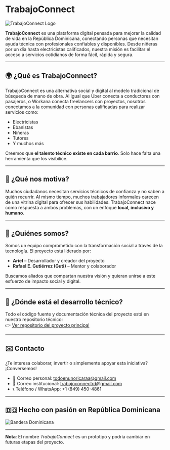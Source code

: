 # TrabajoConnect

![TrabajoConnect Logo](https://github.com/TrabajoConnect/TrabajoConnect/blob/main/assets/logo.png)

**TrabajoConnect** es una plataforma digital pensada para mejorar la calidad de vida en la República Dominicana, conectando personas que necesitan ayuda técnica con profesionales confiables y disponibles. Desde niñeras por un día hasta electricistas calificados, nuestra misión es facilitar el acceso a servicios cotidianos de forma fácil, rápida y segura.

---

## 🌍 ¿Qué es TrabajoConnect?

TrabajoConnect es una alternativa social y digital al modelo tradicional de búsqueda de mano de obra. Al igual que Uber conecta a conductores con pasajeros, o Workana conecta freelancers con proyectos, nosotros conectamos a la comunidad con personas calificadas para realizar servicios como:

- Electricistas
- Ebanistas
- Niñeras
- Tutores
- Y muchos más

Creemos que **el talento técnico existe en cada barrio**. Solo hace falta una herramienta que los visibilice.  

---

## 📌 ¿Qué nos motiva?

Muchos ciudadanos necesitan servicios técnicos de confianza y no saben a quién recurrir. Al mismo tiempo, muchos trabajadores informales carecen de una vitrina digital para ofrecer sus habilidades. TrabajoConnect nace como respuesta a ambos problemas, con un enfoque **local, inclusivo y humano**.

---

## 👥 ¿Quiénes somos?

Somos un equipo comprometido con la transformación social a través de la tecnología. El proyecto está liderado por:

- **Ariel** – Desarrollador y creador del proyecto
- **Rafael E. Gutiérrez (Guti)** – Mentor y colaborador

Buscamos aliados que compartan nuestra visión y quieran unirse a este esfuerzo de impacto social y digital.

---

## 🚧 ¿Dónde está el desarrollo técnico?

Todo el código fuente y documentación técnica del proyecto está en nuestro repositorio técnico:  
👉 [Ver repositorio del proyecto principal](https://github.com/TrabajoConnect/Proyect)

---

## ✉️ Contacto

¿Te interesa colaborar, invertir o simplemente apoyar esta iniciativa? ¡Conversemos!

- 📧 Correo personal: [todoenunoricaraa@gmail.com](mailto:todoenunoricaraa@gmail.com)  
- 📧 Correo institucional: [trabajoconnectrd@gmail.com](mailto:trabajoconnectrd@gmail.com)  
- 📞 Teléfono / WhatsApp: +1 (849) 450-4861  

---

## 🇩🇴 Hecho con pasión en República Dominicana

![Bandera Dominicana](https://github.com/TrabajoConnect/TrabajoConnect/blob/main/assets/bandera.jpg)

---

**Nota**: El nombre *TrabajoConnect* es un prototipo y podría cambiar en futuras etapas del proyecto.
